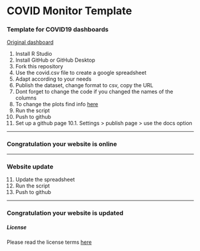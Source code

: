 # COVID Monitor Template

### Template for COVID19 dashboards 
[Original dashboard](https://aperaltasantos.github.io/covid_pt/#vig-epidemiologica)


1. Install R Studio 
2. Install GitHub or GitHub Desktop 
3. Fork this repository 
4. Use the covid.csv file to create a google spreadsheet 
5. Adapt according to your needs 
6. Publish the dataset, change format to csv, copy the URL
7. Dont forget to change the code if you changed the names of the columns
8. To change the plots find info [here](http://jkunst.com/highcharter/highmaps.html)
9. Run the script 
10. Push to github
10. Set up a github page 
10.1. Settings > publish page > use the docs option 
----

### Congratulation your website is online 

--- 

### Website update
11. Update the spreadsheet 
12. Run the script 
13. Push to github 

----

### Congratulation your website is updated 

##### License 
Please read the license terms [here](http://jkunst.com/highcharter/docs/index.html)


